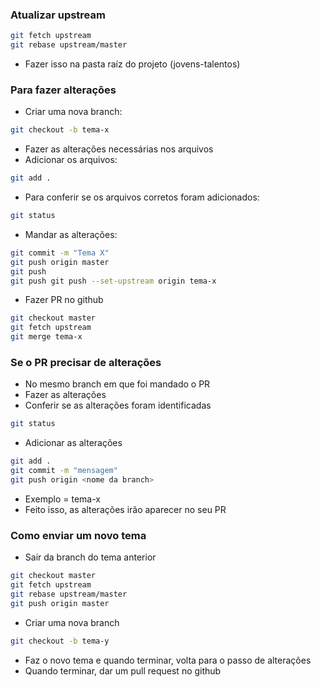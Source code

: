 ### Atualizar upstream
```bash
git fetch upstream
git rebase upstream/master
```
 - Fazer isso na pasta raíz do projeto (jovens-talentos)

### Para fazer alterações
 - Criar uma nova branch:
```bash
git checkout -b tema-x
```
 - Fazer as alterações necessárias nos arquivos
 - Adicionar os arquivos:
```bash
git add .
```
 - Para conferir se os arquivos corretos foram adicionados:
```bash
git status
```
 - Mandar as alterações:
```bash
git commit -m "Tema X"
git push origin master
git push 
git push git push --set-upstream origin tema-x
```
 - Fazer PR no github
 ```bash
git checkout master   
git fetch upstream 
git merge tema-x
```

### Se o PR precisar de alterações
 - No mesmo branch em que foi mandado o  PR
 - Fazer as alterações
 - Conferir se as alterações foram identificadas
 ```bash
git status
```
 - Adicionar as alterações
```bash
git add .
git commit -m "mensagem"
git push origin <nome da branch> 
``` 
 - Exemplo <nome da branch> = tema-x
 - Feito isso, as alterações irão aparecer no seu PR

### Como enviar um novo tema
 - Sair da branch do tema anterior
```bash
git checkout master
git fetch upstream
git rebase upstream/master
git push origin master
```
 - Criar uma nova branch
```bash
git checkout -b tema-y
```
 - Faz o novo tema e quando terminar, volta para o passo de alterações
 - Quando terminar, dar um pull request no github

